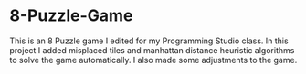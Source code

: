 # 8-Puzzle-Game
This is an 8 Puzzle game I edited for my Programming Studio class. In this project I added misplaced tiles and manhattan distance heuristic algorithms to solve the game automatically. I also made some adjustments to the game.

